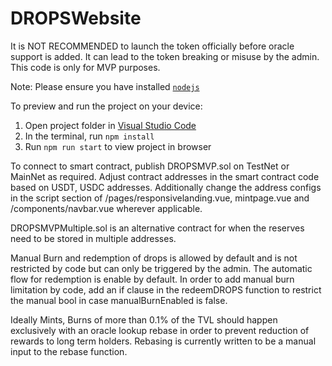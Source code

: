 # DROPSWebsite
It is NOT RECOMMENDED to launch the token officially before oracle support is added. It can lead to the token breaking or misuse by the admin. This code is only for MVP purposes.
  
Note: Please ensure you have installed <code><a href="https://nodejs.org/en/download/">nodejs</a></code>
  
To preview and run the project on your device:
1) Open project folder in <a href="https://code.visualstudio.com/download">Visual Studio Code</a>
2) In the terminal, run `npm install`
3) Run `npm run start` to view project in browser

To connect to smart contract, publish DROPSMVP.sol on TestNet or MainNet as required. Adjust contract addresses in the smart contract code based on USDT, USDC addresses. Additionally change the address configs in the script section of /pages/responsivelanding.vue, mintpage.vue and /components/navbar.vue wherever applicable.

DROPSMVPMultiple.sol is an alternative contract for when the reserves need to be stored in multiple addresses.

Manual Burn and redemption of drops is allowed by default and is not restricted by code but can only be triggered by the admin. The automatic flow for redemption is enable by default. In order to add manual burn limitation by code, add an if clause in the redeemDROPS function to restrict the manual bool in case manualBurnEnabled is false.

Ideally Mints, Burns of more than 0.1% of the TVL should happen exclusively with an oracle lookup rebase in order to prevent reduction of rewards to long term holders. Rebasing is currently written to be a manual input to the rebase function.
